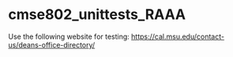 # cmse802_unittests_RAAA

Use the following website for testing: https://cal.msu.edu/contact-us/deans-office-directory/
